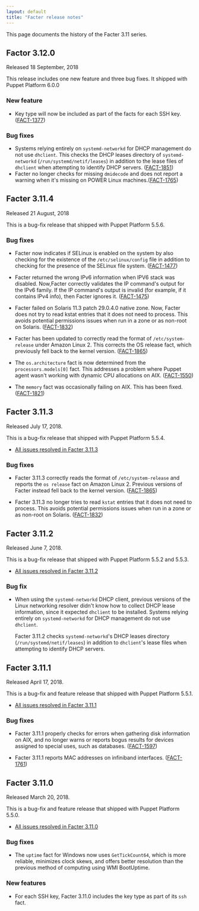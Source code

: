 ```yaml
---
layout: default
title: "Facter release notes"
---
```


This page documents the history of the Facter 3.11 series.

## Factor 3.12.0

Released 18 September, 2018

This release includes one new feature and three bug fixes. It shipped with Puppet Platform 6.0.0

### New feature

- Key type will now be included as part of the facts for each SSH key. ([FACT-1377](https://tickets.puppetlabs.com/browse/FACT-1377))

### Bug fixes

- Systems relying entirely on `systemd-networkd` for DHCP management do not use `dhclient`. This checks the DHCP leases directory of `systemd-networkd` (`/run/systemd/netif/leases`) in addition to the lease files of `dhclient` when attempting to identify DHCP servers. ([FACT-1851](https://tickets.puppetlabs.com/browse/FACT-1851)) 
- Facter no longer checks for missing `dmidecode` and does not report a warning when it's missing on POWER Linux machines.([FACT-1765](https://tickets.puppetlabs.com/browse/FACT-1765))


## Facter 3.11.4

Released 21 August, 2018

This is a bug-fix release that shipped with Puppet Platform 5.5.6.

### Bug fixes

- Facter now indicates if SELinux is enabled on the system by also checking for the existence of the `/etc/selinux/config` file in addition to checking for the presence of the SELinux file system. ([FACT-1477](https://tickets.puppetlabs.com/browse/FACT-1477))

- Facter returned the wrong IPv6 information when IPV6 stack was disabled. Now,Facter correctly validates the IP command's output for the IPv6 family. If the IP command's output is invalid (for example, if it contains IPv4 info), then Facter ignores it. ([FACT-1475](https://tickets.puppetlabs.com/browse/FACT-1475))

- Facter failed on Solaris 11.3 patch 29.0.4.0 native zone. Now, Facter does not try to read kstat entries that it does not need to process. This avoids potential permissions issues when run in a zone or as non-root on Solaris. ([FACT-1832](https://tickets.puppetlabs.com/browse/FACT-1832))

- Facter has been updated to correctly read the format of `/etc/system-release` under Amazon Linux 2. This corrects the OS release fact, which previously fell back to the kernel version. ([FACT-1865](https://tickets.puppetlabs.com/browse/FACT-1865))

- The `os.architecture` fact is now determined from the `processors.models[0]` fact. This addresses a problem where Puppet agent wasn't working with dynamic CPU allocations on AIX. ([FACT-1550](https://tickets.puppetlabs.com/browse/FACT-1550)) 

- The `memory` fact was occasionally failing on AIX. This has been fixed. ([FACT-1821](https://tickets.puppetlabs.com/browse/FACT-1821))


## Facter 3.11.3

Released July 17, 2018.

This is a bug-fix release that shipped with Puppet Platform 5.5.4.

-   [All issues resolved in Facter 3.11.3](https://tickets.puppetlabs.com/issues/?jql=fixVersion+%3D+%27FACT+3.11.3%27)

### Bug fixes

-   Facter 3.11.3 correctly reads the format of `/etc/system-release` and reports the `os release` fact on Amazon Linux 2. Previous versions of Facter instead fell back to the kernel version. ([FACT-1865](https://tickets.puppetlabs.com/browse/FACT-1865))

-   Facter 3.11.3 no longer tries to read `kstat` entries that it does not need to process. This avoids potential permissions issues when run in a zone or as non-root on Solaris. ([FACT-1832](https://tickets.puppetlabs.com/browse/FACT-1832))

## Facter 3.11.2

Released June 7, 2018.

This is a bug-fix release that shipped with Puppet Platform 5.5.2 and 5.5.3.

-   [All issues resolved in Facter 3.11.2](https://tickets.puppetlabs.com/issues/?jql=fixVersion+%3D+%27FACT+3.11.2%27)

### Bug fix

-   When using the `systemd-networkd` DHCP client, previous versions of the Linux networking resolver didn't know how to collect DHCP lease information, since it expected `dhclient` to be installed. Systems relying entirely on `systemd-networkd` for DHCP management do not use `dhclient`.

    Facter 3.11.2 checks `systemd-networkd`'s DHCP leases directory (`/run/systemd/netif/leases`) in addition to `dhclient`'s lease files when attempting to identify DHCP servers.

## Facter 3.11.1

Released April 17, 2018.

This is a bug-fix and feature release that shipped with Puppet Platform 5.5.1.

-   [All issues resolved in Facter 3.11.1](https://tickets.puppetlabs.com/issues/?jql=fixVersion+%3D+%27FACT+3.11.1%27)

### Bug fixes

-   Facter 3.11.1 properly checks for errors when gathering disk information on AIX, and no longer warns or reports bogus results for devices assigned to special uses, such as databases. ([FACT-1597](https://tickets.puppetlabs.com/browse/FACT-1597))

-   Facter 3.11.1 reports MAC addresses on infiniband interfaces. ([FACT-1761](https://tickets.puppetlabs.com/browse/FACT-1761))

## Facter 3.11.0

Released March 20, 2018.

This is a bug-fix and feature release that shipped with Puppet Platform 5.5.0.

-   [All issues resolved in Facter 3.11.0](https://tickets.puppetlabs.com/issues/?jql=fixVersion+%3D+%27FACT+3.11.0%27)

### Bug fixes

-   The `uptime` fact for Windows now uses `GetTickCount64`, which is more reliable, minimizes clock skews, and offers better resolution than the previous method of computing using WMI BootUptime.

### New features

-   For each SSH key, Facter 3.11.0 includes the key type as part of its `ssh` fact.
